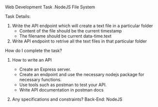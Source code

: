 Web Development Task
.NodeJS File System

Task Details:
1) Write the API endpoint which will create a text file in a particular folder
    * Content of the file should be the current timestamp
    * The filename should be current data-time.text
2) Write API endpoint to retrive all the text files in that particular folder

How do I complete the task?
1) How to write an API
    * Create an Express server.
    * Create an endpoint and use the necessary nodejs package for necessary functions.
    * Use tools such as postman to test your API.
    * Write API documentation in postman docs

2) Any specifications and constraints?
Back-End: NodeJS